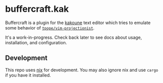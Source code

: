 # buffercraft.kak

Buffercraft is a plugin for the [kakoune](https://github.com/mawww/kakoune)
text editor which tries to emulate some behavior of
[`tpope/vim-projectionist`](https://github.com/tpope/vim-projectionist).

It's a work-in-progress. Check back later to see docs about usage, installation,
and configuration.

## Development

This repo uses [nix](https://nixos.org/) for development. You may also
ignore nix and use `cargo` if you have it installed.
